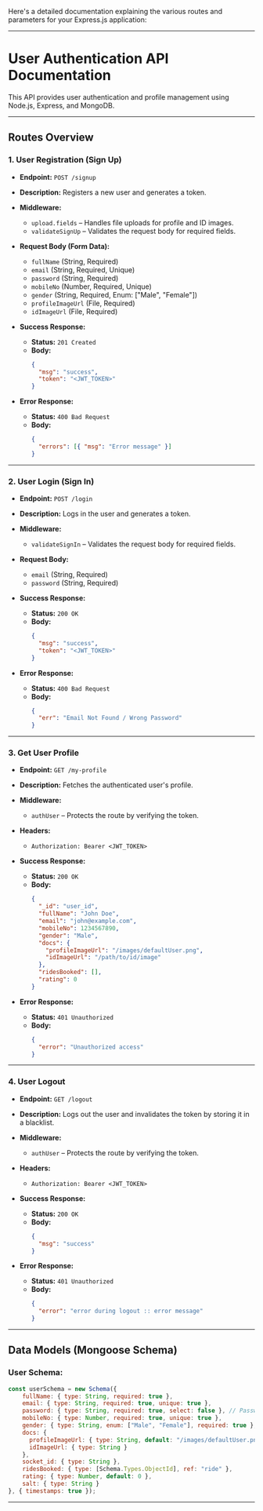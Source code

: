 Here's a detailed documentation explaining the various routes and parameters for your Express.js application:

---

# **User Authentication API Documentation**

This API provides user authentication and profile management using Node.js, Express, and MongoDB.  

---

## **Routes Overview**

### **1. User Registration (Sign Up)**

- **Endpoint:** `POST /signup`
- **Description:** Registers a new user and generates a token.  
- **Middleware:**  
  - `upload.fields` – Handles file uploads for profile and ID images.  
  - `validateSignUp` – Validates the request body for required fields.  
- **Request Body (Form Data):**  
  - `fullName` (String, Required)  
  - `email` (String, Required, Unique)  
  - `password` (String, Required)  
  - `mobileNo` (Number, Required, Unique)  
  - `gender` (String, Required, Enum: ["Male", "Female"])  
  - `profileImageUrl` (File, Required)  
  - `idImageUrl` (File, Required)  

- **Success Response:**  
  - **Status:** `201 Created`  
  - **Body:**  
    ```json
    {
      "msg": "success",
      "token": "<JWT_TOKEN>"
    }
    ```
- **Error Response:**  
  - **Status:** `400 Bad Request`  
  - **Body:**  
    ```json
    {
      "errors": [{ "msg": "Error message" }]
    }
    ```

---

### **2. User Login (Sign In)**

- **Endpoint:** `POST /login`  
- **Description:** Logs in the user and generates a token.  
- **Middleware:**  
  - `validateSignIn` – Validates the request body for required fields.  
- **Request Body:**  
  - `email` (String, Required)  
  - `password` (String, Required)  

- **Success Response:**  
  - **Status:** `200 OK`  
  - **Body:**  
    ```json
    {
      "msg": "success",
      "token": "<JWT_TOKEN>"
    }
    ```
- **Error Response:**  
  - **Status:** `400 Bad Request`  
  - **Body:**  
    ```json
    {
      "err": "Email Not Found / Wrong Password"
    }
    ```

---

### **3. Get User Profile**

- **Endpoint:** `GET /my-profile`  
- **Description:** Fetches the authenticated user's profile.  
- **Middleware:**  
  - `authUser` – Protects the route by verifying the token.  
- **Headers:**  
  - `Authorization: Bearer <JWT_TOKEN>`  

- **Success Response:**  
  - **Status:** `200 OK`  
  - **Body:**  
    ```json
    {
      "_id": "user_id",
      "fullName": "John Doe",
      "email": "john@example.com",
      "mobileNo": 1234567890,
      "gender": "Male",
      "docs": {
        "profileImageUrl": "/images/defaultUser.png",
        "idImageUrl": "/path/to/id/image"
      },
      "ridesBooked": [],
      "rating": 0
    }
    ```
- **Error Response:**  
  - **Status:** `401 Unauthorized`  
  - **Body:**  
    ```json
    {
      "error": "Unauthorized access"
    }
    ```

---

### **4. User Logout**

- **Endpoint:** `GET /logout`  
- **Description:** Logs out the user and invalidates the token by storing it in a blacklist.  
- **Middleware:**  
  - `authUser` – Protects the route by verifying the token.  
- **Headers:**  
  - `Authorization: Bearer <JWT_TOKEN>`  

- **Success Response:**  
  - **Status:** `200 OK`  
  - **Body:**  
    ```json
    {
      "msg": "success"
    }
    ```
- **Error Response:**  
  - **Status:** `401 Unauthorized`  
  - **Body:**  
    ```json
    {
      "error": "error during logout :: error message"
    }
    ```

---

## **Data Models (Mongoose Schema)**

### **User Schema:**
```javascript
const userSchema = new Schema({
    fullName: { type: String, required: true },
    email: { type: String, required: true, unique: true },
    password: { type: String, required: true, select: false }, // Password is hidden by default
    mobileNo: { type: Number, required: true, unique: true },
    gender: { type: String, enum: ["Male", "Female"], required: true },
    docs: {
      profileImageUrl: { type: String, default: "/images/defaultUser.png" },
      idImageUrl: { type: String }
    },
    socket_id: { type: String },
    ridesBooked: { type: [Schema.Types.ObjectId], ref: "ride" },
    rating: { type: Number, default: 0 },
    salt: { type: String }
}, { timestamps: true });
```

---
